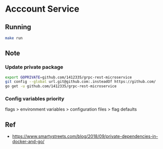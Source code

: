 # Acccount Service

## Running

```sh
make run
```

## Note

### Update private package

```sh
export GOPRIVATE=github.com/1412335/grpc-rest-microservice
git config --global url.git@github.com:.insteadOf https://github.com/
go get -u github.com/1412335/grpc-rest-microservice
```

### Config variables priority

flags > environment variables > configuration files > flag defaults

## Ref

- <https://www.smartystreets.com/blog/2018/09/private-dependencies-in-docker-and-go/>